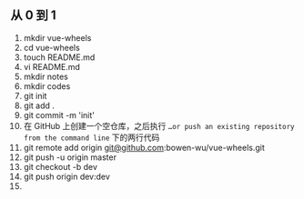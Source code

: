 ## 从 0 到 1

1. mkdir vue-wheels
2. cd vue-wheels
3. touch README.md
4. vi README.md
5. mkdir notes
6. mkdir codes
7. git init
8. git add .
9. git commit -m 'init'
10. 在 GitHub 上创建一个空仓库，之后执行 ` …or push an existing repository from the command line ` 下的两行代码
11. git remote add origin git@github.com:bowen-wu/vue-wheels.git
12. git push -u origin master
13. git checkout -b dev
14. git push origin dev:dev
15. 